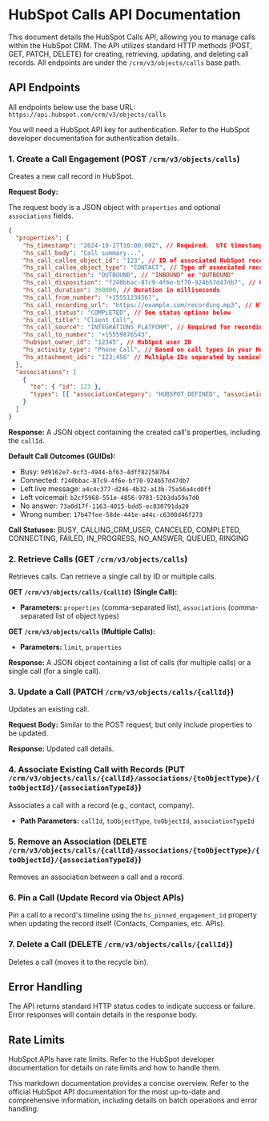# HubSpot Calls API Documentation

This document details the HubSpot Calls API, allowing you to manage calls within the HubSpot CRM.  The API utilizes standard HTTP methods (POST, GET, PATCH, DELETE) for creating, retrieving, updating, and deleting call records.  All endpoints are under the `/crm/v3/objects/calls` base path.

## API Endpoints

All endpoints below use the base URL: `https://api.hubspot.com/crm/v3/objects/calls`

You will need a HubSpot API key for authentication.  Refer to the HubSpot developer documentation for authentication details.

### 1. Create a Call Engagement (POST `/crm/v3/objects/calls`)

Creates a new call record in HubSpot.

**Request Body:**

The request body is a JSON object with `properties` and optional `associations` fields.

```json
{
  "properties": {
    "hs_timestamp": "2024-10-27T10:00:00Z", // Required.  UTC timestamp (or Unix milliseconds)
    "hs_call_body": "Call summary...",
    "hs_call_callee_object_id": "123", // ID of associated HubSpot record (contact, company, etc.)
    "hs_call_callee_object_type": "CONTACT", // Type of associated record
    "hs_call_direction": "OUTBOUND", // "INBOUND" or "OUTBOUND"
    "hs_call_disposition": "f240bbac-87c9-4f6e-bf70-924b57d47db7", // GUID for call outcome (see below)
    "hs_call_duration": 360000, // Duration in milliseconds
    "hs_call_from_number": "+15551234567",
    "hs_call_recording_url": "https://example.com/recording.mp3", // HTTPS URL only
    "hs_call_status": "COMPLETED", // See status options below
    "hs_call_title": "Client Call",
    "hs_call_source": "INTEGRATIONS_PLATFORM", // Required for recording/transcription pipeline
    "hs_call_to_number": "+15559876543",
    "hubspot_owner_id": "12345", // HubSpot user ID
    "hs_activity_type": "Phone Call", // Based on call types in your HubSpot account
    "hs_attachment_ids": "123;456" // Multiple IDs separated by semicolon
  },
  "associations": [
    {
      "to": { "id": 123 },
      "types": [{ "associationCategory": "HUBSPOT_DEFINED", "associationTypeId": 194 }] // Contact association
    }
  ]
}
```

**Response:**  A JSON object containing the created call's properties, including the `callId`.


**Default Call Outcomes (GUIDs):**

* Busy: `9d9162e7-6cf3-4944-bf63-4dff82258764`
* Connected: `f240bbac-87c9-4f6e-bf70-924b57d47db7`
* Left live message: `a4c4c377-d246-4b32-a13b-75a56a4cd0ff`
* Left voicemail: `b2cf5968-551e-4856-9783-52b3da59a7d0`
* No answer: `73a0d17f-1163-4015-bdd5-ec830791da20`
* Wrong number: `17b47fee-58de-441e-a44c-c6300d46f273`

**Call Statuses:** BUSY, CALLING_CRM_USER, CANCELED, COMPLETED, CONNECTING, FAILED, IN_PROGRESS, NO_ANSWER, QUEUED, RINGING


### 2. Retrieve Calls (GET `/crm/v3/objects/calls`)

Retrieves calls.  Can retrieve a single call by ID or multiple calls.

**GET `/crm/v3/objects/calls/{callId}` (Single Call):**

* **Parameters:** `properties` (comma-separated list), `associations` (comma-separated list of object types)

**GET `/crm/v3/objects/calls` (Multiple Calls):**

* **Parameters:** `limit`, `properties`

**Response:** A JSON object containing a list of calls (for multiple calls) or a single call (for a single call).


### 3. Update a Call (PATCH `/crm/v3/objects/calls/{callId}`)

Updates an existing call.

**Request Body:** Similar to the POST request, but only include properties to be updated.

**Response:** Updated call details.


### 4. Associate Existing Call with Records (PUT `/crm/v3/objects/calls/{callId}/associations/{toObjectType}/{toObjectId}/{associationTypeId}`)

Associates a call with a record (e.g., contact, company).

* **Path Parameters:** `callId`, `toObjectType`, `toObjectId`, `associationTypeId`


### 5. Remove an Association (DELETE `/crm/v3/objects/calls/{callId}/associations/{toObjectType}/{toObjectId}/{associationTypeId}`)

Removes an association between a call and a record.


### 6. Pin a Call (Update Record via Object APIs)

Pin a call to a record's timeline using the `hs_pinned_engagement_id` property when updating the record itself (Contacts, Companies, etc. APIs).


### 7. Delete a Call (DELETE `/crm/v3/objects/calls/{callId}`)

Deletes a call (moves it to the recycle bin).


##  Error Handling

The API returns standard HTTP status codes to indicate success or failure.  Error responses will contain details in the response body.

## Rate Limits

HubSpot APIs have rate limits.  Refer to the HubSpot developer documentation for details on rate limits and how to handle them.


This markdown documentation provides a concise overview.  Refer to the official HubSpot API documentation for the most up-to-date and comprehensive information, including details on batch operations and error handling.

